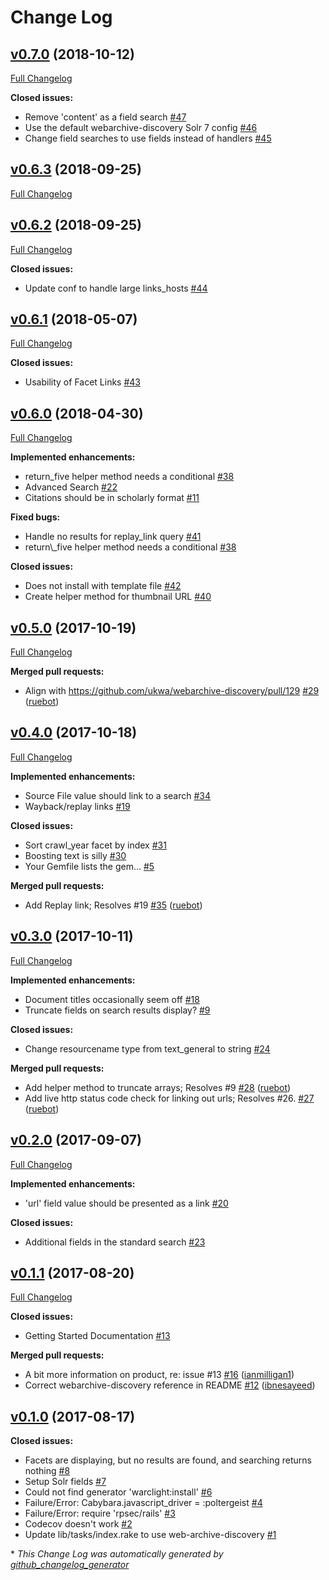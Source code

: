 # Change Log

## [v0.7.0](https://github.com/archivesunleashed/warclight/tree/v0.7.0) (2018-10-12)
[Full Changelog](https://github.com/archivesunleashed/warclight/compare/v0.6.3...v0.7.0)

**Closed issues:**

- Remove 'content' as a field search [\#47](https://github.com/archivesunleashed/warclight/issues/47)
- Use the default webarchive-discovery Solr 7 config [\#46](https://github.com/archivesunleashed/warclight/issues/46)
- Change field searches to use fields instead of handlers [\#45](https://github.com/archivesunleashed/warclight/issues/45)

## [v0.6.3](https://github.com/archivesunleashed/warclight/tree/v0.6.3) (2018-09-25)
[Full Changelog](https://github.com/archivesunleashed/warclight/compare/v0.6.2...v0.6.3)

## [v0.6.2](https://github.com/archivesunleashed/warclight/tree/v0.6.2) (2018-09-25)
[Full Changelog](https://github.com/archivesunleashed/warclight/compare/v0.6.1...v0.6.2)

**Closed issues:**

- Update conf to handle large links\_hosts [\#44](https://github.com/archivesunleashed/warclight/issues/44)

## [v0.6.1](https://github.com/archivesunleashed/warclight/tree/v0.6.1) (2018-05-07)
[Full Changelog](https://github.com/archivesunleashed/warclight/compare/v0.6.0...v0.6.1)

**Closed issues:**

- Usability of Facet Links [\#43](https://github.com/archivesunleashed/warclight/issues/43)

## [v0.6.0](https://github.com/archivesunleashed/warclight/tree/v0.6.0) (2018-04-30)
[Full Changelog](https://github.com/archivesunleashed/warclight/compare/v0.5.0...v0.6.0)

**Implemented enhancements:**

- return\_five helper method needs a conditional [\#38](https://github.com/archivesunleashed/warclight/issues/38)
- Advanced Search [\#22](https://github.com/archivesunleashed/warclight/issues/22)
- Citations should be in scholarly format [\#11](https://github.com/archivesunleashed/warclight/issues/11)

**Fixed bugs:**

- Handle no results for replay\_link query [\#41](https://github.com/archivesunleashed/warclight/issues/41)
- return\\_five helper method needs a conditional [\#38](https://github.com/archivesunleashed/warclight/issues/38)

**Closed issues:**

- Does not install with template file [\#42](https://github.com/archivesunleashed/warclight/issues/42)
- Create helper method for thumbnail URL [\#40](https://github.com/archivesunleashed/warclight/issues/40)

## [v0.5.0](https://github.com/archivesunleashed/warclight/tree/v0.5.0) (2017-10-19)
[Full Changelog](https://github.com/archivesunleashed/warclight/compare/v0.4.0...v0.5.0)

**Merged pull requests:**

- Align with https://github.com/ukwa/webarchive-discovery/pull/129 [\#29](https://github.com/archivesunleashed/warclight/pull/29) ([ruebot](https://github.com/ruebot))

## [v0.4.0](https://github.com/archivesunleashed/warclight/tree/v0.4.0) (2017-10-18)
[Full Changelog](https://github.com/archivesunleashed/warclight/compare/v0.3.0...v0.4.0)

**Implemented enhancements:**

- Source File value should link to a search [\#34](https://github.com/archivesunleashed/warclight/issues/34)
- Wayback/replay links [\#19](https://github.com/archivesunleashed/warclight/issues/19)

**Closed issues:**

- Sort crawl\_year facet by index [\#31](https://github.com/archivesunleashed/warclight/issues/31)
- Boosting text is silly [\#30](https://github.com/archivesunleashed/warclight/issues/30)
- Your Gemfile lists the gem... [\#5](https://github.com/archivesunleashed/warclight/issues/5)

**Merged pull requests:**

- Add Replay link; Resolves \#19 [\#35](https://github.com/archivesunleashed/warclight/pull/35) ([ruebot](https://github.com/ruebot))

## [v0.3.0](https://github.com/archivesunleashed/warclight/tree/v0.3.0) (2017-10-11)
[Full Changelog](https://github.com/archivesunleashed/warclight/compare/v0.2.0...v0.3.0)

**Implemented enhancements:**

- Document titles occasionally seem off [\#18](https://github.com/archivesunleashed/warclight/issues/18)
- Truncate fields on search results display? [\#9](https://github.com/archivesunleashed/warclight/issues/9)

**Closed issues:**

- Change resourcename type from text\_general to string [\#24](https://github.com/archivesunleashed/warclight/issues/24)

**Merged pull requests:**

- Add helper method to truncate arrays; Resolves \#9 [\#28](https://github.com/archivesunleashed/warclight/pull/28) ([ruebot](https://github.com/ruebot))
- Add live http status code check for linking out urls; Resolves \#26. [\#27](https://github.com/archivesunleashed/warclight/pull/27) ([ruebot](https://github.com/ruebot))

## [v0.2.0](https://github.com/archivesunleashed/warclight/tree/v0.2.0) (2017-09-07)
[Full Changelog](https://github.com/archivesunleashed/warclight/compare/v0.1.1...v0.2.0)

**Implemented enhancements:**

- 'url' field value should be presented as a link [\#20](https://github.com/archivesunleashed/warclight/issues/20)

**Closed issues:**

- Additional fields in the standard search [\#23](https://github.com/archivesunleashed/warclight/issues/23)

## [v0.1.1](https://github.com/archivesunleashed/warclight/tree/v0.1.1) (2017-08-20)
[Full Changelog](https://github.com/archivesunleashed/warclight/compare/v0.1.0...v0.1.1)

**Closed issues:**

- Getting Started Documentation [\#13](https://github.com/archivesunleashed/warclight/issues/13)

**Merged pull requests:**

- A bit more information on product, re: issue \#13 [\#16](https://github.com/archivesunleashed/warclight/pull/16) ([ianmilligan1](https://github.com/ianmilligan1))
- Correct webarchive-discovery reference in README [\#12](https://github.com/archivesunleashed/warclight/pull/12) ([ibnesayeed](https://github.com/ibnesayeed))

## [v0.1.0](https://github.com/archivesunleashed/warclight/tree/v0.1.0) (2017-08-17)
**Closed issues:**

- Facets are displaying, but no results are found, and searching returns nothing [\#8](https://github.com/archivesunleashed/warclight/issues/8)
- Setup Solr fields [\#7](https://github.com/archivesunleashed/warclight/issues/7)
- Could not find generator 'warclight:install' [\#6](https://github.com/archivesunleashed/warclight/issues/6)
- Failure/Error: Cabybara.javascript\_driver = :poltergeist [\#4](https://github.com/archivesunleashed/warclight/issues/4)
- Failure/Error: require 'rpsec/rails' [\#3](https://github.com/archivesunleashed/warclight/issues/3)
- Codecov doesn't work [\#2](https://github.com/archivesunleashed/warclight/issues/2)
- Update lib/tasks/index.rake to use web-archive-discovery [\#1](https://github.com/archivesunleashed/warclight/issues/1)



\* *This Change Log was automatically generated by [github_changelog_generator](https://github.com/skywinder/Github-Changelog-Generator)*